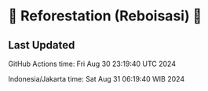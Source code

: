 
# 🌳 Reforestation (Reboisasi) 🌲

## Last Updated

GitHub Actions time: Fri Aug 30 23:19:40 UTC 2024

Indonesia/Jakarta time: Sat Aug 31 06:19:40 WIB 2024
